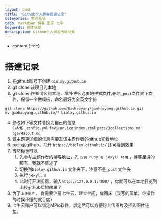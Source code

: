 ```yaml
---
layout: post
title: "Github个人博客搭建记录"
categories: 生活札记
tags: markdown 博客 图床 七牛
keywords: 搭建记录
description: Github个人博客搭建记录
---
```


* content
{:toc}

# 搭建记录
1. 在github账号下创建 `biolxy.github.io`  
2. git clone 该项目到本地
3. git clone 作者博客到本地，填补博客必要的样式文件,删除`_post`文件夹下文件，保留一个做模板，命名最好为全英文字符  
```shell
git clone https://github.com/Gaohaoyang/gaohaoyang.github.io.git 
mv gaohaoyang.github.io/* biolxy.github.io
```
4. 修改如下等文件替换为自己的信息  
  `CNAME`  `_config.yml` `favicon.ico` `index.html` `page/3collections.md` `age/4about.md`  
5. 该主题更详细的信息需要去该主题作者的github查看[地址](https://github.com/Gaohaoyang/gaohaoyang.github.io/blob/master/README-zh-cn.md)
6. push到github，打开 `https://biolxy.github.io/` 即可看到效果
7. 当然你也可以
   1. 先参考主题作者的博客[地址](https://github.com/Gaohaoyang/gaohaoyang.github.io/blob/master/README-zh-cn.md)，先 `安装 ruby 和 jekyll 环境` ，博客里讲的都有，我就不赘述了
   2. 切换到`biolxy.github.io` 文件夹下，注意不是`_post` 文件夹
   3. 执行 `jekyll s`
   4. 此时打开浏览器，输入`http://127.0.0.1:4000/` ，你就可以在本地预览到上传github后的效果了
8. 为了`上传图片`， 你需要注册七牛云，建立空间，做图床（我写的简单，你操作的时候不懂的就百度）
9. 七牛云账户可以绑定MPic软件，绑定后可以方便的上传图片及插入图片链接。




